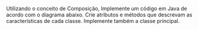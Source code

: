 Utilizando o conceito de Composição, Implemente um código em Java de
acordo com o diagrama abaixo. Crie atributos e métodos que descrevam as
características de cada classe. Implemente também a classe principal.
